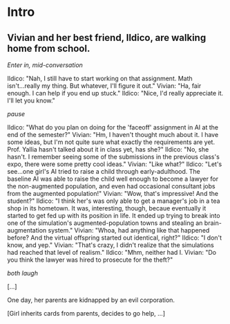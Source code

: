 Intro
=====

Vivian and her best friend, Ildico, are walking home from school.
-----------------------------------------------------------------

*Enter in, mid-conversation*

Ildico: "Nah, I still have to start working on that assignment. Math
         isn't...really my thing. But whatever, I'll figure it out."
Vivian: "Ha, fair enough. I can help if you end up stuck."
Ildico: "Nice, I'd really appreciate it. I'll let you know."

*pause*

Ildico: "What do you plan on doing for the 'faceoff' assignment in AI at the end
         of the semester?"
Vivian: "Hm, I haven't thought much about it. I have some ideas, but I'm not
         quite sure what exactly the requirements are yet. Prof. Yallia hasn't
         talked about it in class yet, has she?"
Ildico: "No, she hasn't. I remember seeing some of the submissions in the
         previous class's expo, there were some pretty cool ideas."
Vivian: "Like what?"
Ildico: "Let's see...one girl's AI tried to raise a child through
         early-adulthood. The baseline AI was able to raise the child well
         enough to become a lawyer for the non-augmented population, and even
         had occasional consultant jobs from the augmented population!"
Vivian: "Wow, that's impressive! And the student?"
Ildico: "I think her's was only able to get a manager's job in a tea shop in
         its hometown. It was, interesting, though, becaue eventually it started
         to get fed up with its position in life. It ended up trying to break
         into one of the simulation's augmented-population towns and stealing an
         brain-augmentation system."
Vivian: "Whoa, had anything like that happened before? And the virtual offspring
         started out identical, right?"
Ildico: "I don't know, and yep."
Vivian: "That's crazy, I didn't realize that the simulations had reached that
         level of realism."
Ildico: "Mhm, neither had I.
Vivian: "Do you think the lawyer was hired to prosecute for the theft?"

*both laugh*

[...]

One day, her parents are kidnapped by an evil corporation.

[Girl inherits cards from parents, decides to go help, ...]


